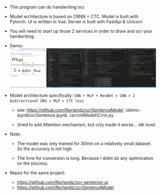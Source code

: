 - This program can do handwriting ocr.

- Model architecture is based on CRNN + CTC. 
  Model is built with Pytorch.
  UI is written in Vue. 
  Server is built with FastApi & Uvicorn

- You will need to start up those 2 services in order to draw and ocr your handwriting.

- Demo:
  ![demo](<./demo - ocrSentence - 20241219_172540567.png>)

- Model architecture specifically: `CNN + MLP + ResNet > CNN > 2 bidirectional GRU > MLP > CTC loss` 

  - see: https://github.com/Norlandz/ocrSentenceModel .\demo-ipynb\ocrSentence.ipynb .\src\mlModel\Crnn.py

  - (tried to add Attention mechanism, but only made it worse... idk how)

- Note:
  - The model was only trained for 30min on a relatively small dataset.
    So the accuracy is not high.

  - The time for conversion is long. 
    Because I didnt do any optimization on the process.

- Repos for the same project:
  - https://github.com/Norlandz/ocr-sentence-ui
  - https://github.com/Norlandz/ocrSentenceModel
